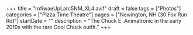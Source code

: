 +++
title = "rofiwaeUpLarc5NM_XL4.avif"
draft = false
tags = ["Photos"]
categories = ["Pizza Time Theatre"]
pages = ["Newington, NH (30 Fox Run Rd)"]
startDate = ""
description = "The Chuck E. Animatronic in the early 2010s with the rare Cool Chuck outfit."
+++

